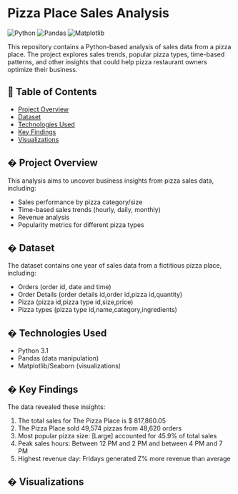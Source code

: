 # Pizza Place Sales Analysis

![Python](https://img.shields.io/badge/Python-3.x-blue.svg)
![Pandas](https://img.shields.io/badge/Pandas-1.x-orange.svg)
![Matplotlib](https://img.shields.io/badge/Matplotlib-3.x-green.svg)

This repository contains a Python-based analysis of sales data from a pizza place. The project explores sales trends, popular pizza types, time-based patterns, and other insights that could help pizza restaurant owners optimize their business.

## 📌 Table of Contents
- [Project Overview](#project-overview)
- [Dataset](#dataset)
- [Technologies Used](#technologies-used)
- [Key Findings](#key-findings)
- [Visualizations](#visualizations)

## � Project Overview
This analysis aims to uncover business insights from pizza sales data, including:
- Sales performance by pizza category/size
- Time-based sales trends (hourly, daily, monthly)
- Revenue analysis
- Popularity metrics for different pizza types

## � Dataset
The dataset contains one year of sales data from a fictitious pizza place, including:
- Orders (order id, date and time)
- Order Details (order details id,order id,pizza id,quantity)
- Pizza (pizza id,pizza type id,size,price)
- Pizza types (pizza type id,name,category,ingredients)

## � Technologies Used
- Python 3.1
- Pandas (data manipulation)
- Matplotlib/Seaborn (visualizations)

## � Key Findings
The data revealed these insights:
1. The total sales for The Pizza Place is $ 817,860.05
2. The Pizza Place sold 49,574 pizzas from 48,620 orders
3. Most popular pizza size: [Large] accounted for 45.9% of total sales
4. Peak sales hours: Between 12 PM and 2 PM and between 4 PM and 7 PM
5. Highest revenue day: Fridays generated Z% more revenue than average

## � Visualizations

